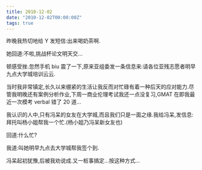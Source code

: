 ```yaml
---
title: 2010-12-02
date: "2010-12-02T00:00:00Z"
tags: true
---
```


昨晚我热切地给 Y 发短信:出来喝奶茶啊.

她回道:不啦,挑战杯论文明天交...

顿感受挫.忽然手机 biu 震了一下,原来亚组委发一条信息来:请各位亚残志愿者明早九点大学城培训云云.

当时我非常镇定,长久以来绷紧的生活让我反而对忙碌有着一种后天的应对能力.尽管我明晚还有案例分析作业,下周一商业伦理考试我还一点没复习,GMAT 在即我最近一次模考 verbal 错了 20 道...

我认识的人中,只有冯呆的女友在大学城,而且我们只是一面之缘.我给冯呆,发信息:拜托叫杨小姐帮我一个忙.(杨小姐乃冯呆新女友也)

回道:什么忙?

我道:叫她明早九点去大学城帮我签个到.

冯呆起初犹豫,后被我劝说成.又一桩事搞定...按这种方式...
